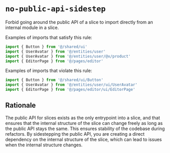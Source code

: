 # `no-public-api-sidestep`

Forbid going around the public API of a slice to import directly from an internal module in a slice.

Examples of imports that satisfy this rule:

```ts
import { Button } from '@/shared/ui'
import { UserAvatar } from '@/entities/user'
import { UserAvatar } from '@/entities/user/@x/product'
import { EditorPage } from '@/pages/editor'
```

Examples of imports that violate this rule:

```ts
import { Button } from '@/shared/ui/Button'
import { UserAvatar } from '@/entities/user/ui/UserAvatar'
import { EditorPage } from '@/pages/editor/ui/EditorPage'
```

## Rationale

The public API for slices exists as the only entrypoint into a slice, and that ensures that the internal structure of the slice can change freely as long as the public API stays the same. This ensures stability of the codebase during refactors. By sidestepping the public API, you are creating a direct dependency on the internal structure of the slice, which can lead to issues when the internal structure changes.
